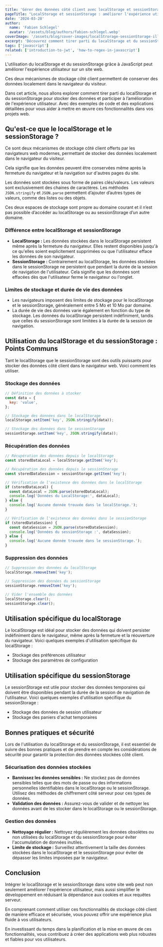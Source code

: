 ```yaml
---
title: 'Gérer des données côté client avec localStorage et sessionStorage'
pageTitle: "LocalStorage et sessionStorage : améliorer l'expérience utilisateur"
date: '2024-03-28'
author:
  name: 'Fabien Schlegel'
  avatar: '/assets/blog/authors/fabien-schlegel.webp'
coverImage: '/assets/blog/cover-images/localStrorage-sessionStorage-illustration.webp'
excerpt: 'Découvrez comment tirer parti du localStorage et du sessionStorage pour stocker des données côté client.'
tags: ['javascript']
related: ['introduction-to-jwt', 'how-to-regex-in-javascript']
---
```


L'utilisation du localStorage et du sessionStorage grâce à JavaScript peut améliorer l'expérience utilisateur sur un site web.

Ces deux mécanismes de stockage côté client permettent de conserver des données localement dans le navigateur du visiteur.

Dans cet article, nous allons explorer comment tirer parti du localStorage et du sessionStorage pour stocker des données et participer à l’amélioration de l'expérience utilisateur. Avec des exemples de code et des explications détaillées pour vous aider à mettre en œuvre ces fonctionnalités dans vos projets web.

## Qu'est-ce que le localStorage et le sessionStorage ?

Ce sont deux mécanismes de stockage côté client offerts par les navigateurs web modernes, permettant de stocker des données localement dans le navigateur du visiteur.

Cela signifie que les données peuvent être conservées même après la fermeture du navigateur et la navigation sur d'autres pages du site.

Les données sont stockées sous forme de paires clés/valeurs. Les valeurs sont exclusivement des chaines de caractères. Les méthodes `JSON.stringify` et `JSON.parse` permettent d’ajouter d’autres types de valeurs, comme des listes ou des objets.

Ces deux espaces de stockage sont propre au domaine courant et il n’est pas possible d’accéder au localStorage ou au sessionStorage d’un autre domaine.

### Différence entre localStorage et sessionStorage

- **LocalStorage :** Les données stockées dans le localStorage persistent même après la fermeture du navigateur. Elles restent disponibles jusqu'à ce qu'elles soient explicitement supprimées ou que l'utilisateur efface les données de son navigateur.
- **SessionStorage :** Contrairement au localStorage, les données stockées dans le sessionStorage ne persistent que pendant la durée de la session de navigation de l'utilisateur. Cela signifie que les données sont effacées dès que l'utilisateur ferme le navigateur ou l'onglet.

### Limites de stockage et durée de vie des données

- Les navigateurs imposent des limites de stockage pour le localStorage et le sessionStorage, généralement entre 5 Mo et 10 Mo par domaine.
- La durée de vie des données varie également en fonction du type de stockage. Les données du localStorage persistent indéfiniment, tandis que celles du sessionStorage sont limitées à la durée de la session de navigation.

## Utilisation du localStorage et du sessionStorage : Points Communs

Tant le localStorage que le sessionStorage sont des outils puissants pour stocker des données côté client dans le navigateur web. Voici comment les utiliser.

### Stockage des données

```javascript
// Définition des données à stocker
const data = {
  key: 'value',
};

// Stockage des données dans le localStorage
localStorage.setItem('key', JSON.stringify(data));

// Stockage des données dans le sessionStorage
sessionStorage.setItem('key', JSON.stringify(data));
```

### Récupération des données

```javascript
// Récupération des données depuis le localStorage
const storedDataLocal = localStorage.getItem('key');

// Récupération des données depuis le sessionStorage
const storedDataSession = sessionStorage.getItem('key');

// Vérification de l'existence des données dans le localStorage
if (storedDataLocal) {
  const dataLocal = JSON.parse(storedDataLocal);
  console.log('Données du LocalStorage:', dataLocal);
} else {
  console.log('Aucune donnée trouvée dans le localStorage.');
}

// Vérification de l'existence des données dans le sessionStorage
if (storedDataSession) {
  const dataSession = JSON.parse(storedDataSession);
  console.log('Données du sessionStorage :', dataSession);
} else {
  console.log('Aucune donnée trouvée dans le sessionStorage.');
}
```

### Suppression des données

```javascript
// Suppression des données du localStorage
localStorage.removeItem('key');

// Suppression des données du sessionStorage
sessionStorage.removeItem('key');

// Vider l'ensemble des données
localStorage.clear();
sessionStorage.clear();
```

## Utilisation spécifique du localStorage

Le localStorage est idéal pour stocker des données qui doivent persister indéfiniment dans le navigateur, même après la fermeture et la réouverture du navigateur. Voici quelques exemples d'utilisation spécifique du localStorage :

- Stockage des préférences utilisateur
- Stockage des paramètres de configuration

## Utilisation spécifique du sessionStorage

Le sessionStorage est utile pour stocker des données temporaires qui doivent être disponibles pendant la durée de la session de navigation de l'utilisateur. Voici quelques exemples d'utilisation spécifique du sessionStorage :

- Stockage des données de session utilisateur
- Stockage des paniers d'achat temporaires

## Bonnes pratiques et sécurité

Lors de l'utilisation du localStorage et du sessionStorage, il est essentiel de suivre des bonnes pratiques et de prendre en compte les considérations de sécurité pour garantir la protection des données stockées côté client.

### Sécurisation des données stockées

- **Bannissez les données sensibles :** Ne stockez pas de données sensibles telles que des mots de passe ou des informations personnelles identifiables dans le localStorage ou le sessionStorage. Utilisez des méthodes de chiffrement côté serveur pour ces types de données.
- **Validation des données :** Assurez-vous de valider et de nettoyer les données avant de les stocker dans le localStorage ou le sessionStorage.

### Gestion des données

- **Nettoyage régulier :** Nettoyez régulièrement les données obsolètes ou non utilisées du localStorage et du sessionStorage pour éviter l'accumulation de données inutiles.
- **Limite de stockage :** Surveillez attentivement la taille des données stockées dans le localStorage et le sessionStorage pour éviter de dépasser les limites imposées par le navigateur.

## Conclusion

Intégrer le localStorage et le sessionStorage dans votre site web peut non seulement améliorer l'expérience utilisateur, mais aussi simplifier le développement en réduisant la dépendance aux cookies et aux requêtes serveur.

En comprenant comment utiliser ces fonctionnalités de stockage côté client de manière efficace et sécurisée, vous pouvez offrir une expérience plus fluide à vos utilisateurs.

En investissant du temps dans la planification et la mise en œuvre de ces fonctionnalités, vous contribuez à créer des applications web plus robustes et fiables pour vos utilisateurs.
